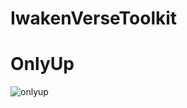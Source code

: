 # IwakenVerseToolkit


# OnlyUp

![onlyup](https://github.com/iwaken71/IwakenVerseToolkit/assets/10010842/ada4e92c-dd3f-4022-8ed3-7bf3b125dc99)
